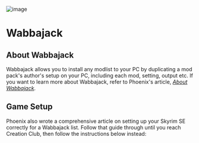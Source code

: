 ![image](https://i.imgur.com/rBiUoHz.png)

# Wabbajack

## About Wabbajack

Wabbajack allows you to install any modlist to your PC by duplicating a mod pack's author's setup on your PC, including each mod, setting, output etc. If you want to learn more about Wabbajack, refer to Phoenix's article, [_About Wabbajack_](https://thephoenixflavour.com/wj/about-wabbajack/).

## Game Setup

Phoenix also wrote a comprehensive article on setting up your Skyrim SE correctly for a Wabbajack list. Follow that guide through until you reach Creation Club, then follow the instructions below instead:
